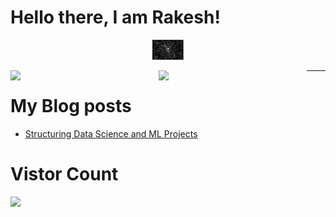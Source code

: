 


<!--
<img align="center" width="40%" src="https://github.com/rvbug/rvbug/blob/main/QM.png" /> 
-->
 # Hello there, I am Rakesh!
 <p align="center"> 
  <img width="10%" src="https://github.com/rvbug/rvbug/blob/main/QM.png" /> 
 </p>

<img align="left"  width="47%" src="https://github-readme-stats.vercel.app/api?username=rvbug&show_icons=true&theme=dark" />
<p>
<img align="left" width="47%" src="https://github-readme-stats.vercel.app/api/top-langs/?username=rvbug"  />

----
# My Blog posts
<!-- BLOG-POST-LIST:START -->
* [Structuring Data Science and ML Projects](https://medium.com/@rakesh.venkat/structuring-data-science-and-ml-projects-363542551bd2?source=rss-6438731415e0------2)
<!-- BLOG-POST-LIST:END -->

  <!-- retro visitor counter -->
# Vistor Count
 <p align="left"> 
  <img width="20%" src="https://profile-counter.glitch.me/rvbug/count.svg" />
 </p>
